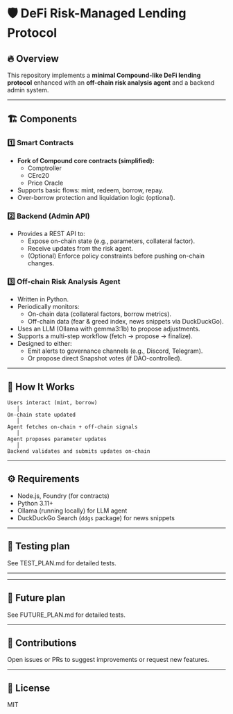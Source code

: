 
# 🛡️ DeFi Risk-Managed Lending Protocol

## 🔥 Overview

This repository implements a **minimal Compound-like DeFi lending protocol** enhanced with an **off-chain risk analysis agent** and a backend admin system.

---

## 🏗️ Components

### 1️⃣ Smart Contracts

- **Fork of Compound core contracts (simplified):**
  - Comptroller
  - CErc20
  - Price Oracle
- Supports basic flows: mint, redeem, borrow, repay.
- Over-borrow protection and liquidation logic (optional).

### 2️⃣ Backend (Admin API)

- Provides a REST API to:
  - Expose on-chain state (e.g., parameters, collateral factor).
  - Receive updates from the risk agent.
  - (Optional) Enforce policy constraints before pushing on-chain changes.

### 3️⃣ Off-chain Risk Analysis Agent

- Written in Python.
- Periodically monitors:
  - On-chain data (collateral factors, borrow metrics).
  - Off-chain data (fear & greed index, news snippets via DuckDuckGo).
- Uses an LLM (Ollama with gemma3:1b) to propose adjustments.
- Supports a multi-step workflow (fetch → propose → finalize).
- Designed to either:
  - Emit alerts to governance channels (e.g., Discord, Telegram).
  - Or propose direct Snapshot votes (if DAO-controlled).

---

## 🚀 How It Works

```
Users interact (mint, borrow)
   │
On-chain state updated
   │
Agent fetches on-chain + off-chain signals
   │
Agent proposes parameter updates
   │
Backend validates and submits updates on-chain
```

---

## ⚙️ Requirements

- Node.js, Foundry (for contracts)
- Python 3.11+
- Ollama (running locally) for LLM agent
- DuckDuckGo Search (`ddgs` package) for news snippets

---

## 🧪 Testing plan

See TEST_PLAN.md for detailed tests.

---

---

## 🧪 Future plan

See FUTURE_PLAN.md for detailed tests.

---

## 💬 Contributions

Open issues or PRs to suggest improvements or request new features.

---

## 📄 License

MIT
